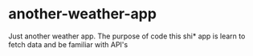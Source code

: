 # another-weather-app
Just another weather app. The purpose of code this shi* app is learn to fetch data and be familiar with API's
